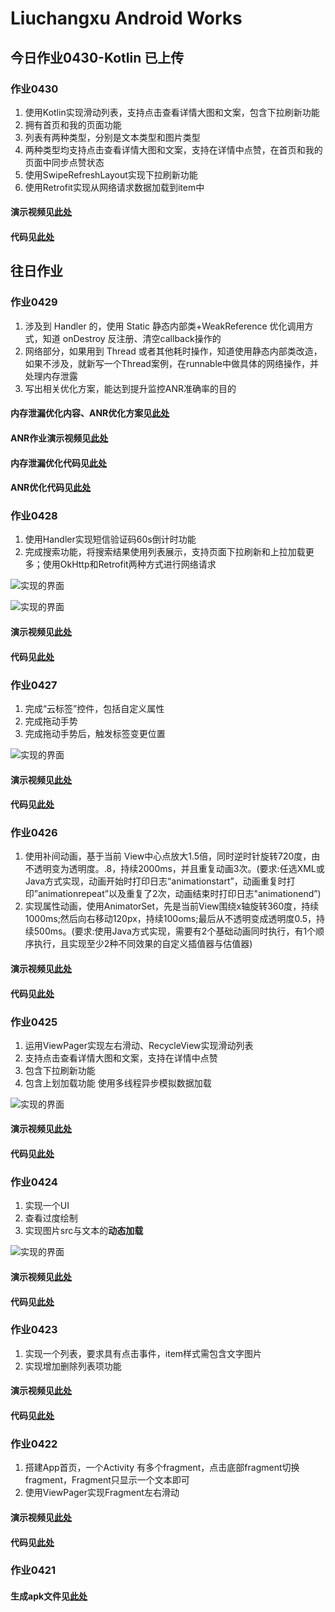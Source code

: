 # Liuchangxu Android Works

## 今日作业0430-Kotlin 已上传

### 作业0430

1. 使用Kotlin实现滑动列表，支持点击查看详情大图和文案，包含下拉刷新功能
2. 拥有首页和我的页面功能
3. 列表有两种类型，分别是文本类型和图片类型
4. 两种类型均支持点击查看详情大图和文案，支持在详情中点赞，在首页和我的页面中同步点赞状态
5. 使用SwipeRefreshLayout实现下拉刷新功能
6. 使用Retrofit实现从网络请求数据加载到item中

#### 演示视频见[此处](demo/work_0430/作业演示视频0430.mp4)

#### 代码见[此处](app/src/main/java/com/example/work_liuchangxu/work_0430)

## 往日作业

### 作业0429

1. 涉及到 Handler 的，使用 Static 静态内部类+WeakReference 优化调用方式，知道 onDestroy 反注册、清空callback操作的
2. 网络部分，如果用到 Thread 或者其他耗时操作，知道使用静态内部类改造，如果不涉及，就新写一个Thread案例，在runnable中做具体的网络操作，并处理内存泄露
3. 写出相关优化方案，能达到提升监控ANR准确率的目的

#### 内存泄漏优化内容、ANR优化方案见[此处](demo/work_0429/README.md)

#### ANR作业演示视频见[此处](demo/work_0429/作业演示视频0429.mp4)

#### 内存泄漏优化代码见[此处](app/src/main/java/com/example/work_liuchangxu/work_0429/Fragment_main_0429_2.java)

#### ANR优化代码见[此处](app/src/main/java/com/example/work_liuchangxu/work_0429/MyANRWatchDog.java)

### 作业0428

1. 使用Handler实现短信验证码60s倒计时功能
2. 完成搜索功能，将搜索结果使用列表展示，支持页面下拉刷新和上拉加载更多；使用OkHttp和Retrofit两种方式进行网络请求

![实现的界面](demo/work_0428/作业演示图片0428_1.png)

![实现的界面](demo/work_0428/作业演示图片0428_2.jpg)

#### 演示视频见[此处](demo/work_0428/作业演示视频0428.mp4)

#### 代码见[此处](app/src/main/java/com/example/work_liuchangxu/work_0428)

### 作业0427

1. 完成“云标签”控件，包括自定义属性
2. 完成拖动手势
3. 完成拖动手势后，触发标签变更位置

![实现的界面](demo/work_0427/作业演示图片.png)

#### 演示视频见[此处](demo/work_0427/作业演示视频0427.mp4)

#### 代码见[此处](app/src/main/java/com/example/work_liuchangxu/work_0427)

### 作业0426

1. 使用补间动画，基于当前 View中心点放大1.5倍，同时逆时针旋转720度，由不透明变为透明度。.8，持续2000ms，并且重复动画3次。(要求:任选XML或Java方式实现，动画开始时打印日志“animationstart”，动画重复时打印”animationrepeat”以及重复了2次，动画结束时打印日志"animationend”)
2. 实现属性动画，使用AnimatorSet，先是当前View围绕x轴旋转360度，持续1000ms;然后向右移动120px，持续100oms;最后从不透明变成透明度0.5，持续500ms。(要求:使用Java方式实现，需要有2个基础动画同时执行，有1个顺序执行，且实现至少2种不同效果的自定义插值器与估值器)

#### 演示视频见[此处](demo/work_0426/作业演示视频0426.mp4)

#### 代码见[此处](app/src/main/java/com/example/work_liuchangxu/work_0426)

### 作业0425

1. 运用ViewPager实现左右滑动、RecycleView实现滑动列表
2. 支持点击查看详情大图和文案，支持在详情中点赞
3. 包含下拉刷新功能
4. 包含上划加载功能 使用多线程异步模拟数据加载

![实现的界面](demo/work_0425/作业展示0425.png)

#### 演示视频见[此处](demo/work_0425/作业演示视频0425.mp4)

#### 代码见[此处](app/src/main/java/com/example/work_liuchangxu/work_0425)

### 作业0424

1. 实现一个UI
2. 查看过度绘制
3. 实现图片src与文本的**动态加载**

![实现的界面](demo/work_0424/作业展示0424.png)

#### 演示视频见[此处](demo/work_0424/作业演示视频0424.mp4)

#### 代码见[此处](app/src/main/java/com/example/work_liuchangxu/work_0423)

### 作业0423

1. 实现一个列表，要求具有点击事件，item样式需包含文字图片
2. 实现增加删除列表项功能

#### 演示视频见[此处](demo/work_0423/作业演示视频0423.mp4)

#### 代码见[此处](app/src/main/java/com/example/work_liuchangxu/work_0423)

### 作业0422

1. 搭建App首页，一个Activity 有多个fragment，点击底部fragment切换fragment，Fragment只显示一个文本即可
2. 使用ViewPager实现Fragment左右滑动

#### 演示视频见[此处](demo/work_0422/作业演示视频0422.mp4)

#### 代码见[此处](app/src/main/java/com/example/work_liuchangxu/work_0422)

### 作业0421

#### 生成apk文件见[此处](demo/work_0421)
